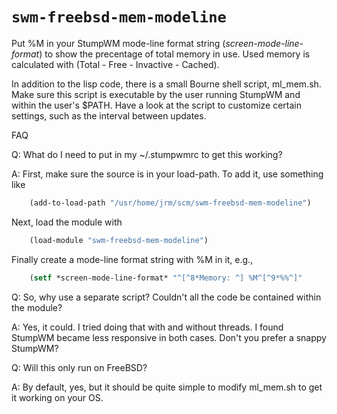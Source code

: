 # `swm-freebsd-mem-modeline`

Put %M in your StumpWM mode-line format string (*screen-mode-line-format*) to
show the precentage of total memory in use.  Used memory is calculated with
(Total - Free - Invactive - Cached).

In addition to the lisp code, there is a small Bourne shell script, ml_mem.sh.
Make sure this script is executable by the user running StumpWM and within the
user's $PATH.  Have a look at the script to customize certain settings, such as
the interval between updates.

FAQ

Q: What do I need to put in my ~/.stumpwmrc to get this working?

A: First, make sure the source is in your load-path.  To add it, use something
like
```lisp
    (add-to-load-path "/usr/home/jrm/scm/swm-freebsd-mem-modeline")
```
Next, load the module with
```lisp
    (load-module "swm-freebsd-mem-modeline")
```
Finally create a mode-line format string with %M in it, e.g.,
```lisp
    (setf *screen-mode-line-format* "^[^8*Memory: ^] %M^[^9*%%^]"
```

Q: So, why use a separate script?  Couldn't all the code be contained within the
module?

A: Yes, it could.  I tried doing that with and without threads.  I found StumpWM
became less responsive in both cases.  Don't you prefer a snappy StumpWM?

Q: Will this only run on FreeBSD?

A: By default, yes, but it should be quite simple to modify ml_mem.sh to get it
working on your OS.